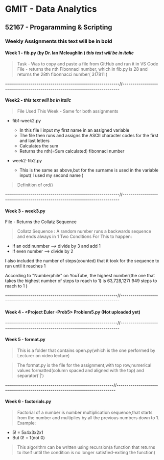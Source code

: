 # GMIT - Data Analytics

## 52167 - Progaramming & Scripting

### Weekly Assignments **this text will be in bold**


#### Week 1 - fib.py (by Dr. Ian Mcloughlin ) *this text will be in italic*

  > Task - Was to copy and paste a file from GitHub and run it in VS Code
  > File - returns the nth Fibonnaci number, which in fib.py is 28 and returns the 28th fibonnacci number( 317811 )


----------------------------------------------------------//----------------------------------------------------------------------------


#### Week2 - *this text will be in italic*

> File Used This Week - Same for both assignments
   * fib1-week2.py 
      * In this file I input my first name in an assigned variable
      * The file then runs and assigns the ASCII character codes for the first and last letters 
      * Calculates the sum
      * Returns the nth(=Sum calculated) fibonnaci number
  
  * week2-fib2.py 
      * This is the same as above,but for the surname is used in the variable input( I used my second name )
      
 > Definition of ord()
      
      
----------------------------------------------------------//----------------------------------------------------------------------------
           
#### Week 3 - week3.py

File - Returns the Collatz Sequence
> Collatz Sequence :
> A random number runs a backwards sequence and ends always in 1
   > Two Conditions For This to happen:
* If an odd nunmber --> divide by 3 and add 1
* If even number --> divide by 2

I also included the number of steps(counted) that it took for the sequence to run until it reaches 1 

According to "Numberphile" on YouTube, the highest number(the one that takes the highest number of steps to reach to 1) is 63,728,127( 949 steps to reach to 1 )


---------------------------------------------------------//-----------------------------------------------------------------------------


#### Week 4 - <Project Euler -Prob5> Problem5.py (Not uploaded yet)




---------------------------------------------------------//-----------------------------------------------------------------------------


#### Week 5 - <DataSet> format.py
  > This is a folder that contains open.py(which is the one performed by Lecturer on video lecture)
  
  > The format.py is the file for the assignment,with top row,numerical values formatted(column spaced and aligned with the top) and separator('|')
  
  
  -------------------------------------------------------//-----------------------------------------------------------------------------
  
  
#### Week 6 - factorials.py


> Factorial of a number is number multiplication sequence,that starts from the number and multiplies by all the previous numbers down to 1.
   > Example:
   
   * 5! = 5x4x3x2x1
   * But 0! = 1(not 0)
   
> This algorithm can be written using recursion(a function that returns to itself until the condition is no longer satisfied-exiting the function)
